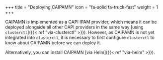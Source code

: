 +++
title = "Deploying CAIPAMN"
icon = "fa-solid fa-truck-fast"
weight = 1
+++

CAIPAMN is implemented as a CAPI IPAM provider, which means it can be deployed alongside all other CAPI
providers in the same way [using `clusterctl`]({{< ref "via-clusterctl" >}}). However, as CAIPAMN is not yet integrated
into `clusterctl`, it is necessary to first configure `clusterctl` to know about CAIPAMN before we can deploy it.

Alternatively, you can install CAIPAMN [via Helm]({{< ref "via-helm" >}}).
